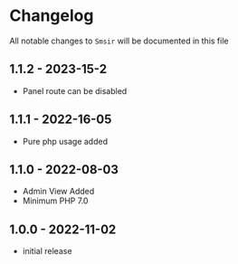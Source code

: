 # Changelog

All notable changes to `Smsir` will be documented in this file
## 1.1.2 - 2023-15-2
- Panel route can be disabled

## 1.1.1 - 2022-16-05
- Pure php usage added

## 1.1.0 - 2022-08-03
- Admin View Added
- Minimum PHP 7.0

## 1.0.0 - 2022-11-02

- initial release
